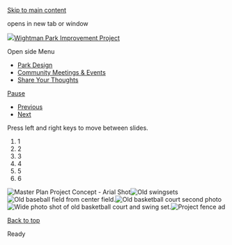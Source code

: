 [Skip to main content](https://www.pittsburghpa.gov/City-Government/City-Council/Districts/Erika-Strassburger-District-8/Wightman-Park-Improvement-Project/Wightman-Park-Homepage-Slider#main-content)

opens in new tab or window

[![](https://www.pittsburghpa.gov/files/ocwebsite/f1eacc7f-f25b-4556-b5ae-24e3d5a59c99/logo.png?w=364)Wightman Park Improvement Project](https://www.pittsburghpa.gov/City-Government/City-Council/Districts/Erika-Strassburger-District-8/Wightman-Park-Improvement-Project)

Open side Menu

- [Park Design](https://www.pittsburghpa.gov/City-Government/City-Council/Districts/Erika-Strassburger-District-8/Wightman-Park-Improvement-Project/Park-Design)
- [Community Meetings & Events](https://www.pittsburghpa.gov/City-Government/City-Council/Districts/Erika-Strassburger-District-8/Wightman-Park-Improvement-Project/Community-Meetings-Events)
- [Share Your Thoughts](https://www.pittsburghpa.gov/City-Government/City-Council/Districts/Erika-Strassburger-District-8/Wightman-Park-Improvement-Project/Share-Your-Thoughts)

[Pause](https://www.pittsburghpa.gov/City-Government/City-Council/Districts/Erika-Strassburger-District-8/Wightman-Park-Improvement-Project/Wightman-Park-Homepage-Slider#)

- [Previous](https://www.pittsburghpa.gov/City-Government/City-Council/Districts/Erika-Strassburger-District-8/Wightman-Park-Improvement-Project/Wightman-Park-Homepage-Slider#)
- [Next](https://www.pittsburghpa.gov/City-Government/City-Council/Districts/Erika-Strassburger-District-8/Wightman-Park-Improvement-Project/Wightman-Park-Homepage-Slider#)

Press left and right keys to move between slides.

1. 1
2. 2
3. 3
4. 4
5. 5
6. 6

![Master Plan Project Concept - Arial Shot](https://www.pittsburghpa.gov/files/assets/city/v/2/city-council/images/d8/homepage-slider/master-plan-hero.jpg)![Old swingsets](https://www.pittsburghpa.gov/files/assets/city/v/2/city-council/images/d8/homepage-slider/1.jpg)![Old baseball field from center field.](https://www.pittsburghpa.gov/files/assets/city/v/2/city-council/images/d8/homepage-slider/6.jpg)![Old basketball court second photo](https://www.pittsburghpa.gov/files/assets/city/v/2/city-council/images/d8/homepage-slider/5.jpg)![Wide photo shot of old basketball court and swing set.](https://www.pittsburghpa.gov/files/assets/city/v/3/city-council/images/d8/homepage-slider/7.jpg)![Project fence ad](https://www.pittsburghpa.gov/files/assets/city/v/2/city-council/images/d8/homepage-slider/3.jpg)

[Back to top](https://www.pittsburghpa.gov/City-Government/City-Council/Districts/Erika-Strassburger-District-8/Wightman-Park-Improvement-Project/Wightman-Park-Homepage-Slider#body-top)

Ready

